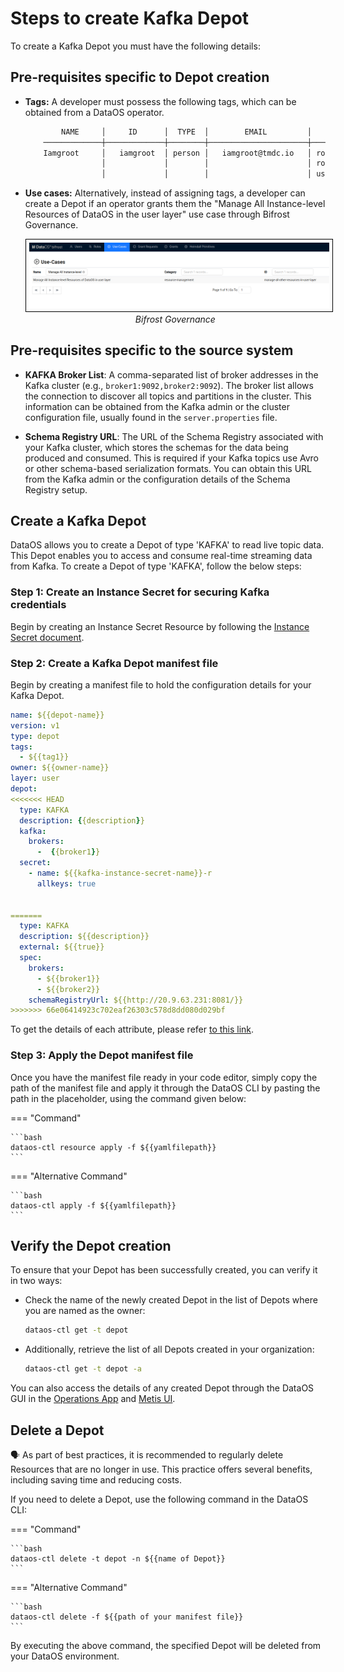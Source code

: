 # Steps to create Kafka Depot
To create a Kafka Depot you must have the following details:

## Pre-requisites specific to Depot creation

- **Tags:** A developer must possess the following tags, which can be obtained from a DataOS operator.

    ```bash
            NAME     │     ID      │  TYPE  │        EMAIL         │              TAGS               
        ─────────────┼─────────────┼────────┼──────────────────────┼─────────────────────────────────
        Iamgroot     │   iamgroot  │ person │   iamgroot@tmdc.io   │ roles:id:data-dev,                            
                     │             │        │                      │ roles:id:user,                  
                     │             │        │                      │ users:id:iamgroot  
    ```

- **Use cases:** Alternatively, instead of assigning tags, a developer can create a Depot if an operator grants them the "Manage All Instance-level Resources of DataOS in the user layer" use case through Bifrost Governance.

    <center>
    <img src="/resources/depot/usecase2.png" alt="Bifrost Governance" style="width:60rem; border: 1px solid black; padding: 5px;" />
    <figcaption><i>Bifrost Governance</i></figcaption>
    </center>

## Pre-requisites specific to the source system

- **KAFKA Broker List**: A comma-separated list of broker addresses in the Kafka cluster (e.g., `broker1:9092,broker2:9092`). The broker list allows the connection to discover all topics and partitions in the cluster. This information can be obtained from the Kafka admin or the cluster configuration file, usually found in the `server.properties` file.

- **Schema Registry URL**: The URL of the Schema Registry associated with your Kafka cluster, which stores the schemas for the data being produced and consumed. This is required if your Kafka topics use Avro or other schema-based serialization formats. You can obtain this URL from the Kafka admin or the configuration details of the Schema Registry setup.

## Create a Kafka Depot

DataOS allows you to create a Depot of type 'KAFKA' to read live topic data. This Depot enables you to access and consume real-time streaming data from Kafka. To create a Depot of type 'KAFKA', follow the below steps:

### **Step 1: Create an Instance Secret for securing Kafka credentials**

Begin by creating an Instance Secret Resource by following the [Instance Secret document](/resources/instance_secret/data_sources/kafka/).

### **Step 2: Create a Kafka Depot manifest file**

Begin by creating a manifest file to hold the configuration details for your Kafka Depot.


```yaml
name: ${{depot-name}}
version: v1
type: depot
tags:
  - ${{tag1}}
owner: ${{owner-name}}
layer: user
depot:
<<<<<<< HEAD
  type: KAFKA
  description: {{description}}
  kafka:
    brokers:
      -  {{broker1}}
  secret:
    - name: ${{kafka-instance-secret-name}}-r
      allkeys: true

 
=======
  type: KAFKA                     
  description: ${{description}}
  external: ${{true}}
  spec:                           
    brokers:
      - ${{broker1}}
      - ${{broker2}}
    schemaRegistryUrl: ${{http://20.9.63.231:8081/}}
>>>>>>> 66e06414923c702eaf26303c578d8dd080d029bf
```
To get the details of each attribute, please refer [to this link](/resources/depot/configurations).

### **Step 3: Apply the Depot manifest file**

Once you have the manifest file ready in your code editor, simply copy the path of the manifest file and apply it through the DataOS CLI by pasting the path in the placeholder, using the command given below:

=== "Command"

    ```bash
    dataos-ctl resource apply -f ${{yamlfilepath}}
    ```

=== "Alternative Command"

    ```bash
    dataos-ctl apply -f ${{yamlfilepath}}
    ```



## Verify the Depot creation

To ensure that your Depot has been successfully created, you can verify it in two ways:

- Check the name of the newly created Depot in the list of Depots where you are named as the owner:

    ```bash
    dataos-ctl get -t depot
    ```

- Additionally, retrieve the list of all Depots created in your organization:

    ```bash
    dataos-ctl get -t depot -a
    ```

You can also access the details of any created Depot through the DataOS GUI in the [Operations App](/interfaces/operations/) and [Metis UI](/interfaces/metis/).

## Delete a Depot

<aside class="callout">
🗣️ As part of best practices, it is recommended to regularly delete Resources that are no longer in use. This practice offers several benefits, including saving time and reducing costs.
</aside>

If you need to delete a Depot, use the following command in the DataOS CLI:

=== "Command"

    ```bash 
    dataos-ctl delete -t depot -n ${{name of Depot}}
    ```

=== "Alternative Command"

    ```bash 
    dataos-ctl delete -f ${{path of your manifest file}}
    ```


By executing the above command, the specified Depot will be deleted from your DataOS environment.
